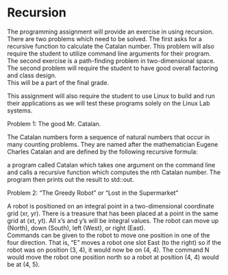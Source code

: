 # Recursion
The programming assignment will provide an exercise in using recursion.  There are two 
problems which need to be solved.  The first asks for a recursive function to calculate the 
Catalan number.  This problem will also require the student to utilize command line arguments 
for their program.  The second exercise is a path-finding problem in two-dimensional space.  
The second problem will require the student to have good overall factoring and class design.  
This will be a part of the final grade. 
 
This assignment will also require the student to use Linux to build and run their applications as 
we will test these programs solely on the Linux Lab systems. 
 
Problem 1:  The good Mr. Catalan. 
 
The Catalan numbers form a sequence of natural numbers that occur in many counting 
problems.  They are named after the mathematician Eugene Charles Catalan 
and are defined by the 
following recursive formula: 
 
 a program called Catalan which takes one argument on the command line and calls a 
recursive function which computes the nth Catalan number.  The program then prints out the 
result to std::out. 
 

 
 
 
Problem 2:  “The Greedy Robot” or “Lost in the Supermarket” 
 
A robot is positioned on an integral point in a two-dimensional coordinate grid (xr, yr).  There is 
a treasure that has been placed at a point in the same grid at (xt, yt).  All x’s and y’s will be 
integral values.  The robot can move up (North), down (South), left (West), or right (East).  
Commands can be given to the robot to move one position in one of the four direction.   That is, 
“E” moves a robot one slot East (to the right) so if the robot was on position (3, 4), it would now 
be on (4, 4).  The command N would move the robot one position north so a robot at position 
(4, 4) would be at (4, 5). 
 

